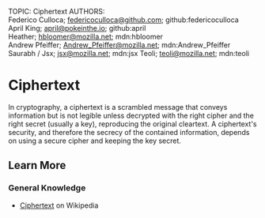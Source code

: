 TOPIC: Ciphertext
AUTHORS: Federico Culloca; federicoculloca@github.com; github:federicoculloca
         April King; april@pokeinthe.io; github:april
         Heather; hbloomer@mozilla.net; mdn:hbloomer
         Andrew Pfeiffer; Andrew_Pfeiffer@mozilla.net; mdn:Andrew_Pfeiffer
         Saurabh / Jsx; jsx@mozilla.net; mdn:jsx
         Teoli; teoli@mozilla.net; mdn:teoli

# Ciphertext

In cryptography, a ciphertext is a scrambled message that conveys information but is not legible
unless decrypted with the right cipher and the right secret (usually a key),
reproducing the original cleartext. A ciphertext's security, and therefore the secrecy of the
contained information, depends on using a secure cipher and keeping the key secret.

## Learn More

### General Knowledge

- [Ciphertext](https://en.wikipedia.org/wiki/Ciphertext) on Wikipedia
